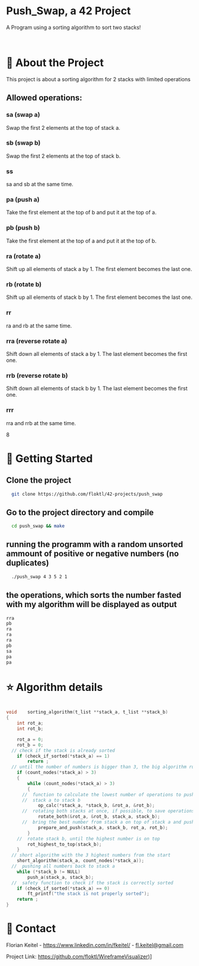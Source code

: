
  <h1>Push_Swap, a 42 Project</h1>

  <p>
    A Program using a sorting algorithm to sort two stacks!
  </p>

<br />

<!-- About the Project -->
# :star2: About the Project

This project is about a sorting algorithm for 2 stacks with limited operations

## Allowed operations:

### sa (swap a)
Swap the first 2 elements at the top of stack a.

### sb (swap b)
Swap the first 2 elements at the top of stack b.

### ss
sa and sb at the same time.

### pa (push a)
Take the first element at the top of b and put it at the top of a.

### pb (push b)
Take the first element at the top of a and put it at the top of b.

### ra (rotate a)
Shift up all elements of stack a by 1.
The first element becomes the last one.

### rb (rotate b)
Shift up all elements of stack b by 1.
The first element becomes the last one.

### rr
ra and rb at the same time.

### rra (reverse rotate a)
Shift down all elements of stack a by 1.
The last element becomes the first one.

### rrb (reverse rotate b)
Shift down all elements of stack b by 1.
The last element becomes the first one.

### rrr
rra and rrb at the same time.

8


<!-- Run Locally -->
# :running: Getting Started

## Clone the project

```bash
  git clone https://github.com/floktl/42-projects/push_swap
```

## Go to the project directory and compile

```bash
  cd push_swap && make
```

## running the programm with a random unsorted ammount of positive or negative numbers (no duplicates)

```bash
  ./push_swap 4 3 5 2 1 
```

## the operations, which sorts the number fasted with my algorithm will be displayed as output

```bash
rra
pb
ra
ra
ra
pb
sa
pa
pa
```

<!-- Explainations -->
# :star: Algorithm details

```C

void	sorting_algorithm(t_list **stack_a, t_list **stack_b)
{
	int	rot_a;
	int	rot_b;

	rot_a = 0;
	rot_b = 0;
  // check if the stack is already sorted
	if (check_if_sorted(*stack_a) == 1)
		return ;
  // until the number of numbers is bigger than 3, the big algorithm runs
	if (count_nodes(*stack_a) > 3)
	{
		while (count_nodes(*stack_a) > 3)
		{
      //  function to calculate the lowest number of operations to push a number from
      //  stack a to stack b
			op_calc(*stack_a, *stack_b, &rot_a, &rot_b);
      //  rotating both stacks at once, if possible, to save operations
			rotate_both(&rot_a, &rot_b, stack_a, stack_b);
      //  bring the best number from stack a on top of stack a and pushes to stack b
			prepare_and_push(stack_a, stack_b, rot_a, rot_b);
		}
    //  rotate stack b, until the highest number is on top
		rot_highest_to_top(stack_b);
	}
  // short algorithm with the 3 highest numbers from the start
	short_algorithm(stack_a, count_nodes(*stack_a));
  //  pushing all numbers back to stack a
	while (*stack_b != NULL)
		push_a(stack_a, stack_b);
  //  safety function to check if the stack is correctly sorted
	if (check_if_sorted(*stack_a) == 0)
		ft_printf("the stack is not properly sorted");
	return ;
}
```

<!-- Contact -->
# :handshake: Contact

Florian Keitel - https://www.linkedin.com/in/fkeitel/ - fl.keitel@gmail.com

Project Link: [https://github.com/floktl/WireframeVisualizer)](#https://github.com/floktl/WireframeVisualizer)]
